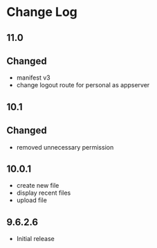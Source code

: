 # Change Log

## 11.0
## Changed
- manifest v3
- change logout route for personal as appserver

## 10.1
## Changed
- removed unnecessary permission

## 10.0.1
- create new file
- display recent files
- upload file

## 9.6.2.6
- Initial release